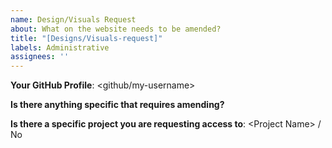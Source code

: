 ```yaml
---
name: Design/Visuals Request
about: What on the website needs to be amended?
title: "[Designs/Visuals-request]"
labels: Administrative
assignees: ''
---
```


__Your GitHub Profile__: \<github/my-username\>

__Is there anything specific that requires amending?__

__Is there a specific project you are requesting access to__: \<Project Name\> / No
